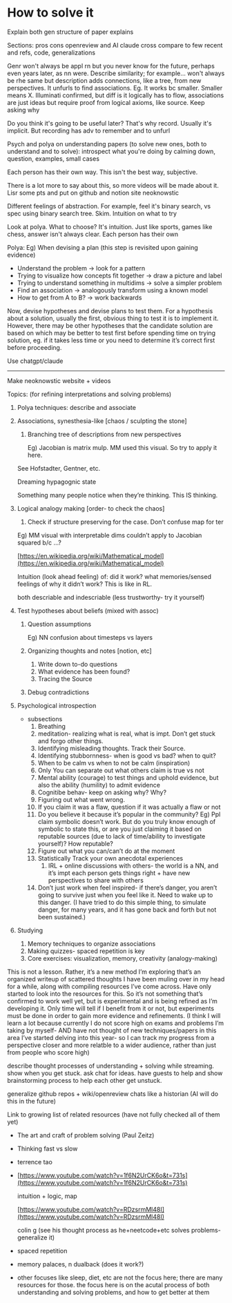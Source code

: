 # How to solve it

Explain both gen structure of paper explains 

Sections: pros cons openreview and AI claude cross compare to few recent and refs, code, generalizations 

Genr won't always be appl rn but you never know for the future, perhaps even years later, as nn were. Describe similarity; for example… won't always be rhe same but description adds connections, like a tree, from new perspectives. It unfurls to find associations. Eg. It works bc smaller. Smaller means X. Illuminati confirmed, but diff is it logically has to flow, associations are just ideas but require proof from logical axioms, like source. Keep asking why

Do you think it's going to be useful later? That's why record. Usually it's implicit. But recording has adv to remember and to unfurl

Psych and polya on understanding papers (to solve new ones, both to understand and to solve): introspect what you're doing by calming down, question, examples, small cases

Each person has their own way. This isn't the best way, subjective. 

There is a lot more to say about this, so more videos will be made about it. Lisr some pts and put on github and notion site neoknowstic

Different feelings of abstraction. For example, feel it's binary search, vs spec using binary search tree. Skim. Intuition on what to try

Look at polya. What to choose? It's intuition. Just like sports, games like chess, answer isn't always clear. Each person has their own 

Polya: Eg) When devising a plan (this step is revisited upon gaining evidence)

- Understand the problem → look for a pattern
- Trying to visualize how concepts fit together → draw a picture and label
- Trying to understand something in multidims → solve a simpler problem
- Find an association → analogously transform using a known model
- How to get from A to B? → work backwards

Now, devise hypotheses and devise plans to test them. For a hypothesis about a solution, usually the first, obvious thing to test it is to implement it. However, there may be other hypotheses that the candidate solution are based on which may be better to test first before spending time on trying solution, eg. if it takes less time or you need to determine it’s correct first before proceeding.

Use chatgpt/claude

---

Make neoknowstic website + videos

Topics: (for refining interpretations and solving problems)

1. Polya techniques: describe and associate
2. Associations, synesthesia-like [chaos / sculpting the stone]
    1. Branching tree of descriptions from new perspectives
        
        Eg) Jacobian is matrix mulp. MM used this visual. So try to apply it here.
        
    
    See Hofstadter, Gentner, etc.
    
    Dreaming hypagognic state
    
    Something many people notice when they’re thinking. This IS thinking.
    
3. Logical analogy making [order- to check the chaos]
    1. Check if structure preserving for the case. Don’t confuse map for ter
    
    Eg) MM visual with interpretable dims couldn’t apply to Jacobian squared b/c …?
    
    [https://en.wikipedia.org/wiki/Mathematical_model](https://en.wikipedia.org/wiki/Mathematical_model)
    
    Intuition (look ahead feeling) of: did it work? what memories/sensed feelings of why it didn’t work? This is like in RL.
    
    both descriable and indescriable (less trustworthy- try it yourself)
    
4. Test hypotheses about beliefs (mixed with assoc)
    1. Question assumptions
        
        Eg) NN confusion about timesteps vs layers
        
    2. Organizing thoughts and notes [notion, etc]
        1. Write down to-do questions
        2. What evidence has been found?
        3. Tracing the Source
    3. Debug contradictions
5. Psychological introspection
    - subsections
        1. Breathing
        2. meditation- realizing what is real, what is impt. Don’t get stuck and forgo other things.
        3. Identifying misleading thoughts. Track their Source.
        4. Identifying stubbornness- when is good vs bad? when to quit?
        5. When to be calm vs when to not be calm (inspiration)
        6. Only You can separate out what others claim is true vs not
        7. Mental ability (courage) to test things and uphold evidence, but also the ability (humility) to admit evidence
        8. Cognitibe behav- keep on asking why? Why?
        9. Figuring out what went wrong.
        10. If you claim it was a flaw, question if it was actually a flaw or not
        11. Do you believe it because it’s popular in the community? Eg) Ppl claim symbolic doesn’t work. But do you truly know enough of symbolic to state this, or are you just claiming it based on reputable sources (due to lack of time/ability to investigate yourself)? How reputable?
        12. Figure out what you can/can’t do at the moment
        13. Statistically Track your own anecdotal experiences
            1. IRL + online discussions with others- the world is a NN, and it’s impt each person gets things right + have new perspectives to share with others
        14. Don’t just work when feel inspired- if there’s danger, you aren’t going to survive just when you feel like it. Need to wake up to this danger. (I have tried to do this simple thing, to simulate danger, for many years, and it has gone back and forth but not been sustained.)
6. Studying
    1. Memory techniques to organize associations
    2. Making quizzes- spaced repetition is key
    3. Core exercises: visualization, memory, creativity (analogy-making)

This is not a lesson. Rather, it’s a new method I’m exploring that’s an organized writeup of scattered thoughts I have been muling over in my head for a while, along with compiling resources I’ve come across. Have only started to look into the resources for this. So it’s not something that’s confirmed to work well yet, but is experimental and is being refined as I’m developing it. Only time will tell if I benefit from it or not, but experiments must be done in order to gain more evidence and refinements. (I think I will learn a lot because currently I do not score high on exams and problems I’m taking by myself- AND have not thought of new techniques/papers in this area I’ve started delving into this year- so I can track my progress from a perspective closer and more relatble to a wider audience, rather than just from people who score high)

describe thought processes of understanding + solving while streaming. show when you get stuck. ask chat for ideas. have guests to help and show brainstorming process to help each other get unstuck.

generalize github repos + wiki/openreview chats like a historian (AI will do this in the future)

Link to growing list of related resources (have not fully checked all of them yet)

- The art and craft of problem solving (Paul Zeitz)
- Thinking fast vs slow
- terrence tao
- [https://www.youtube.com/watch?v=1f6N2UrCK6o&t=731s](https://www.youtube.com/watch?v=1f6N2UrCK6o&t=731s)
    
    intuition + logic, map
    
    [https://www.youtube.com/watch?v=RDzsrmMl48I](https://www.youtube.com/watch?v=RDzsrmMl48I)
    
    colin g (see his thought process as he+neetcode+etc solves problems- generalize it)
    
- spaced repetition
- memory palaces, n dualback (does it work?)
- other focuses like sleep, diet, etc are not the focus here; there are many resources for those. the focus here is on the acutal process of both understanding and solving problems, and how to get better at them